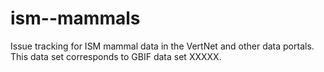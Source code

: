 # ism--mammals
Issue tracking for ISM mammal data in the VertNet and other data portals. This data set corresponds to GBIF data set XXXXX.
